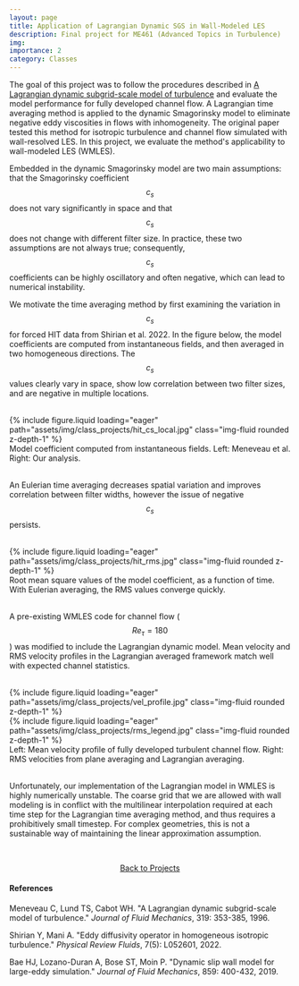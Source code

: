 ```yaml
---
layout: page
title: Application of Lagrangian Dynamic SGS in Wall-Modeled LES
description: Final project for ME461 (Advanced Topics in Turbulence)
img:
importance: 2
category: Classes
---
```


The goal of this project was to follow the procedures described in [A Lagrangian dynamic subgrid-scale model of turbulence](https://www.cambridge.org/core/journals/journal-of-fluid-mechanics/article/lagrangian-dynamic-subgridscale-model-of-turbulence/783398B2D0BE53C120151E4E911CA833) and evaluate the model performance for fully developed channel flow. A Lagrangian time averaging method is applied to the dynamic Smagorinsky model to eliminate negative eddy viscosities in flows with inhomogeneity. The original paper tested this method for isotropic turbulence and channel flow simulated with wall-resolved LES. In this project, we evaluate the method's applicability to wall-modeled LES (WMLES).

Embedded in the dynamic Smagorinsky model are two main assumptions: that the Smagorinsky coefficient $$c_s$$ does not vary significantly in space and that $$c_s$$ does not change with different filter size. In practice, these two assumptions are not always true; consequently, $$c_s$$ coefficients can be highly oscillatory and often negative, which can lead to numerical instability.

We motivate the time averaging method by first examining the variation in $$c_s$$ for forced HIT data from Shirian et al. 2022. In the figure below, the model coefficients are computed from instantaneous fields, and then averaged in two homogeneous directions. The $$c_s$$ values clearly vary in space, show low correlation between two filter sizes, and are negative in multiple locations.

<br/>

<div class="row justify-content-sm-center">
    <div class="col-sm-6 mt-3 mt-md-0">
        {% include figure.liquid loading="eager" path="assets/img/class_projects/hit_cs_local.jpg" class="img-fluid rounded z-depth-1" %}
    </div>
</div>
<div class="caption">
    Model coefficient computed from instantaneous fields. Left: Meneveau et al. Right: Our analysis.
</div>

<br/>

An Eulerian time averaging decreases spatial variation and improves correlation between filter widths, however the issue of negative $$c_s$$ persists.

<br/>

<div class="row justify-content-sm-center">
    <div class="col-sm-6 mt-3 mt-md-0">
        {% include figure.liquid loading="eager" path="assets/img/class_projects/hit_rms.jpg" class="img-fluid rounded z-depth-1" %}
    </div>
</div>
<div class="caption">
    Root mean square values of the model coefficient, as a function of time. With Eulerian averaging, the RMS values converge quickly.
</div>

<br/>

A pre-existing WMLES code for channel flow ($$Re_\tau = 180$$) was modified to include the Lagrangian dynamic model. Mean velocity and RMS velocity profiles in the Lagrangian averaged framework match well with expected channel statistics.

<br/>

<div class="row justify-content-sm-center">
    <div class="col-sm-6 mt-3 mt-md-0">
        {% include figure.liquid loading="eager" path="assets/img/class_projects/vel_profile.jpg" class="img-fluid rounded z-depth-1" %}
    </div>
    <div class="col-sm-6 mt-3 mt-md-0">
        {% include figure.liquid loading="eager" path="assets/img/class_projects/rms_legend.jpg" class="img-fluid rounded z-depth-1" %}
    </div>
</div>
<div class="caption">
    Left: Mean velocity profile of fully developed turbulent channel flow. Right: RMS velocities from plane averaging and Lagrangian averaging.
</div>

<br/>

Unfortunately, our implementation of the Lagrangian model in WMLES is highly numerically unstable. The coarse grid that we are allowed with wall modeling is in conflict with the multilinear interpolation required at each time step for the Lagrangian time averaging method, and thus requires a prohibitively small timestep. For complex geometries, this is not a sustainable way of maintaining the linear approximation assumption.

<br/>

<p style="text-align:center;"><a href="https://kimbliu.github.io/projects/">Back to Projects</a></p>

#### References

Meneveau C, Lund TS, Cabot WH. "A Lagrangian dynamic subgrid-scale model of turbulence." <i>Journal of Fluid Mechanics</i>, 319: 353-385, 1996.

Shirian Y, Mani A. "Eddy diffusivity operator in homogeneous isotropic turbulence." <i>Physical Review Fluids</i>, 7(5): L052601, 2022.

Bae HJ, Lozano-Duran A, Bose ST, Moin P. "Dynamic slip wall model for large-eddy simulation." <i>Journal of Fluid Mechanics</i>, 859: 400-432, 2019.
